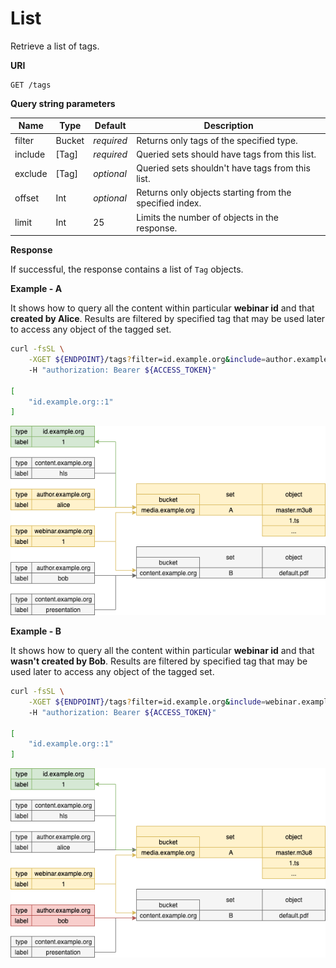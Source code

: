 # List

Retrieve a list of tags.

**URI**

```
GET /tags
```

**Query string parameters**

Name     | Type   | Default    | Description
-------- | ------ | ---------- | ------------------
filter   | Bucket | _required_ | Returns only tags of the specified type.
include  | [Tag]  | _required_ | Queried sets should have tags from this list.
exclude  | [Tag]  | _optional_ | Queried sets shouldn't have tags from this list.
offset   | Int    | _optional_ | Returns only objects starting from the specified index.
limit    | Int    |         25 | Limits the number of objects in the response.

**Response**

If successful, the response contains a list of `Tag` objects.

**Example - A**

It shows how to query all the content within particular **webinar id** and that **created by Alice**. Results are filtered by specified tag that may be used later to access any object of the tagged set.

```bash
curl -fsSL \
    -XGET ${ENDPOINT}/tags?filter=id.example.org&include=author.example.org::alice,webinar.example.org::1 \
    -H "authorization: Bearer ${ACCESS_TOKEN}"

[
    "id.example.org::1"
]
```

![Query 1](data/storage-tags-query.1.png)

**Example - B**

It shows how to query all the content within particular **webinar id** and that **wasn't created by Bob**. Results are filtered by specified tag that may be used later to access any object of the tagged set.

```bash
curl -fsSL \
    -XGET ${ENDPOINT}/tags?filter=id.example.org&include=webinar.example.org::1&exclude=author.example.org::bob \
    -H "authorization: Bearer ${ACCESS_TOKEN}"

[
    "id.example.org::1"
]
```

![Query 1](data/storage-tags-query.2.png)
